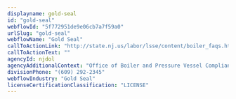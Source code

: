 ```yaml
---
displayname: gold-seal
id: "gold-seal"
webflowId: "5f772951de9e06cb7a7f59a0"
urlSlug: "gold-seal"
webflowName: "Gold Seal"
callToActionLink: "http://state.nj.us/labor/lsse/content/boiler_faqs.html"
callToActionText: ""
agencyId: njdol
agencyAdditionalContext: "Office of Boiler and Pressure Vessel Compliance"
divisionPhone: "(609) 292-2345"
webflowIndustry: "Gold Seal"
licenseCertificationClassification: "LICENSE"
---
```

